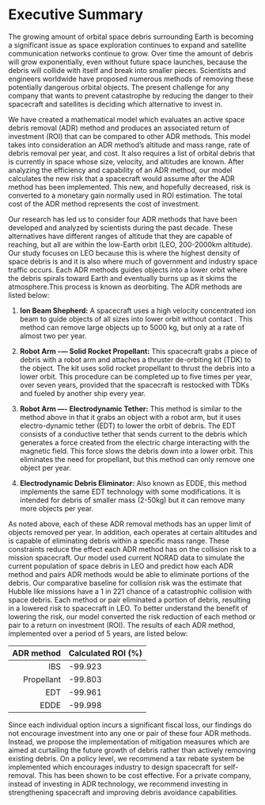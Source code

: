 Executive Summary
=================
The growing amount of orbital space debris surrounding Earth is becoming
a significant issue as space exploration continues to expand and
satellite communication networks continue to grow. Over time the amount
of debris will grow exponentially, even without future space launches,
because the debris will collide with itself and break into smaller
pieces. Scientists and engineers worldwide have proposed numerous
methods of removing these potentially dangerous orbital objects. The
present challenge for any company that wants to prevent catastrophe by
reducing the danger to their spacecraft and satellites is deciding which
alternative to invest in.

We have created a mathematical model which evaluates an active space
debris removal (ADR) method and produces an associated return of
investment (ROI) that can be compared to other ADR methods. This model
takes into consideration an ADR method’s altitude and mass range, rate
of debris removal per year, and cost. It also requires a list of orbital
debris that is currently in space whose size, velocity, and altitudes
are known. After analyzing the efficiency and capability of an ADR
method, our model calculates the new risk that a spacecraft would assume
after the ADR method has been implemented. This new, and hopefully
decreased, risk is converted to a monetary gain normally used in ROI
estimation. The total cost of the ADR method represents the cost of
investment.

Our research has led us to consider four ADR methods that have been
developed and analyzed by scientists during the past decade. These
alternatives have different ranges of altitude that they are capable of
reaching, but all are within the low-Earth orbit (LEO, 200-2000km
altitude). Our study focuses on LEO because this is where the highest
density of space debris is and it is also where much of government and
industry space traffic occurs. Each ADR methods guides objects into a
lower orbit where the debris spirals toward Earth and eventually burns
up as it skims the atmosphere.This process is known as deorbiting. The
ADR methods are listed below:

1.  **Ion Beam Shepherd:** A spacecraft uses a high velocity
    concentrated ion beam to guide objects of all sizes into lower orbit
    without contact . This method can remove large objects up to 5000
    kg, but only at a rate of almost two per year.

2.  **Robot Arm -— Solid Rocket Propellant:** This spacecraft grabs a
    piece of debris with a robot arm and attaches a thruster de-orbiting
    kit (TDK) to the object. The kit uses solid rocket propellant to
    thrust the debris into a lower orbit. This procedure can be
    completed up to five times per year, over seven years, provided that
    the spacecraft is restocked with TDKs and fueled by another ship
    every year.

3.  **Robot Arm —- Electrodynamic Tether:** This method is similar to
    the method above in that it grabs an object with a robot arm, but it
    uses electro-dynamic tether (EDT) to lower the orbit of debris. The
    EDT consists of a conductive tether that sends current to the debris
    which generates a force created from the electric charge interacting
    with the magnetic field. This force slows the debris down into a
    lower orbit. This eliminates the need for propellant, but this
    method can only remove one object per year.

4.  **Electrodynamic Debris Eliminator:** Also known as EDDE, this
    method implements the same EDT technology with some modifications.
    It is intended for debris of smaller mass (2-50kg) but it can remove
    many more objects per year.

As noted above, each of these ADR removal methods has an upper limit of
objects removed per year. In addition, each operates at certain
altitudes and is capable of eliminating debris within a specific mass
range. These constraints reduce the effect each ADR method has on the
collision risk to a mission spacecraft. Our model used current NORAD
data to simulate the current population of space debris in LEO and
predict how each ADR method and pairs ADR methods would be able to
eliminate portions of the debris. Our comparative baseline for collision
risk was the estimate that Hubble like missions have a 1 in 221 chance
of a catastrophic collision with space debris. Each method or pair
eliminated a portion of debris, resulting in a lowered risk to
spacecraft in LEO. To better understand the benefit of lowering the
risk, our model converted the risk reduction of each method or pair to a
return on investment (ROI). The results of each ADR method, implemented
over a period of 5 years, are listed below:

| ADR method | Calculated ROI (%) |   
---: | ---
| IBS |-99.923|              
|Propellant |-99.803   |           
|EDT |-99.961    |          
| EDDE| -99.998     |         


Since each individual option incurs a significant fiscal loss, our
findings do not encourage investment into any one or pair of these four
ADR methods. Instead, we propose the implementation of mitigation
measures which are aimed at curtailing the future growth of debris
rather than actively removing existing debris. On a policy level, we
recommend a tax rebate system be implemented which encourages industry
to design spacecraft for self-removal. This has been shown to be cost
effective. For a private company, instead of investing in ADR
technology, we recommend investing in strengthening spacecraft and
improving debris avoidance capabilities.
